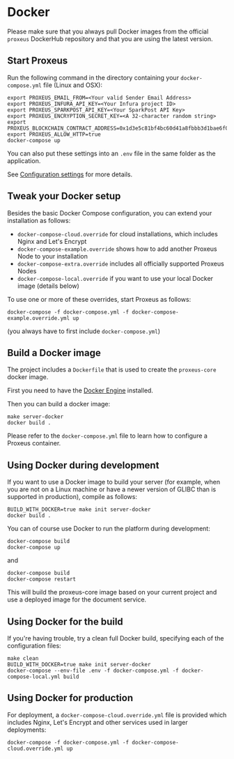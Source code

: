 # Docker

Please make sure that you always pull Docker images from the official `proxeus` DockerHub repository and that you are using the latest version.

## Start Proxeus

Run the following command in the directory containing your `docker-compose.yml` file (Linux and OSX):
```
export PROXEUS_EMAIL_FROM=<Your valid Sender Email Address>
export PROXEUS_INFURA_API_KEY=<Your Infura project ID>
export PROXEUS_SPARKPOST_API_KEY=<Your SparkPost API Key>
export PROXEUS_ENCRYPTION_SECRET_KEY=<A 32-character random string>
export PROXEUS_BLOCKCHAIN_CONTRACT_ADDRESS=0x1d3e5c81bf4bc60d41a8fbbb3d1bae6f03a75f71
export PROXEUS_ALLOW_HTTP=true
docker-compose up
```

You can also put these settings into an `.env` file in the same folder as the application.

See [Configuration settings](configure.md) for more details.

## Tweak your Docker setup

Besides the basic Docker Compose configuration, you can extend your installation as follows:

- `docker-compose-cloud.override` for cloud installations, which includes Nginx and Let's Encrypt
- `docker-compose-example.override` shows how to add another Proxeus Node to your installation
- `docker-compose-extra.override` includes all officially supported Proxeus Nodes
- `docker-compose-local.override` if you want to use your local Docker image (details below)

To use one or more of these overrides, start Proxeus as follows:

`docker-compose -f docker-compose.yml -f docker-compose-example.override.yml up`

(you always have to first include `docker-compose.yml`)

## Build a Docker image

The project includes a `Dockerfile` that is used to create the `proxeus-core` docker image.

First you need to have the [Docker Engine](https://docs.docker.com/install/) installed.

Then you can build a docker image:

```
make server-docker
docker build .
```

Please refer to the `docker-compose.yml` file to learn how to configure a Proxeus container.

## Using Docker during development

If you want to use a Docker image to build your server (for example, when you are not on a Linux machine or have a newer version of GLIBC than is supported in production), compile as follows:

```
BUILD_WITH_DOCKER=true make init server-docker
docker build .
```

You can of course use Docker to run the platform during development:

```
docker-compose build
docker-compose up
```

and

```
docker-compose build
docker-compose restart
```

This will build the proxeus-core image based on your current project and use a deployed image
for the document service.

## Using Docker for the build

If you're having trouble, try a clean full Docker build, specifying each of the configuration files:

```
make clean
BUILD_WITH_DOCKER=true make init server-docker
docker-compose --env-file .env -f docker-compose.yml -f docker-compose-local.yml build
```

## Using Docker for production

For deployment, a `docker-compose-cloud.override.yml` file is provided which includes Nginx, Let's Encrypt and other services used in larger deployments:

```
docker-compose -f docker-compose.yml -f docker-compose-cloud.override.yml up
```
